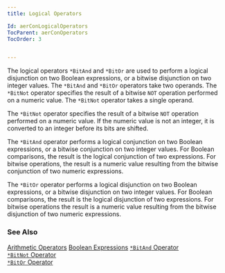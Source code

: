 ```yaml
---
title: Logical Operators

Id: aerConLogicalOperators
TocParent: aerConOperators
TocOrder: 3


---
```


The logical operators ```*BitAnd``` and ```*BitOr``` are used to perform a logical disjunction on two Boolean expressions, or a bitwise disjunction on two integer values. The ```*BitAnd``` and ```*BitOr``` operators take two operands. The ```*BitNot``` operator specifies the result of a bitwise ```NOT``` operation performed on a numeric value. The ```*BitNot``` operator takes a single operand. <p> The ```*BitNot``` operator specifies the result of a bitwise ```NOT``` operation performed on a numeric value. If the numeric value is not an integer, it is converted to an integer before its bits are shifted. 

The ```*BitAnd``` operator performs a logical conjunction on two Boolean expressions, or a bitwise conjunction on two integer values. For Boolean comparisons, the result is the logical conjunction of two expressions. For bitwise operations, the result is a numeric value resulting from the bitwise conjunction of two numeric expressions. 

The ```*BitOr``` operator performs a logical disjunction on two Boolean expressions, or a bitwise disjunction on two integer values. For Boolean comparisons, the result is the logical disjunction of two expressions. For bitwise operations the result is a numeric value resulting from the bitwise disjunction of two numeric expressions. 

### See Also
[Arithmetic Operators](aerConArithmeticOperators.html)
[Boolean Expressions](aerConBooleanExpressions.html)
[```*BitAnd``` Operator](BitAnd_Operator.html)<br /> <a href="BitNot_Operator">```*BitNot``` Operator</a><br /> <a href="BitOr_Operator">```*BitOr``` Operator</a> 
